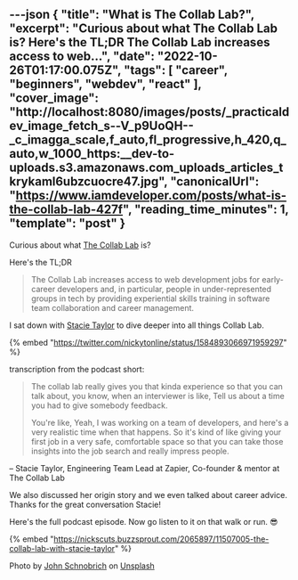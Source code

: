 ---json
{
  "title": "What is The Collab Lab?",
  "excerpt": "Curious about what The Collab Lab is?  Here's the TL;DR   The Collab Lab increases access to web...",
  "date": "2022-10-26T01:17:00.075Z",
  "tags": [
    "career",
    "beginners",
    "webdev",
    "react"
  ],
  "cover_image": "http://localhost:8080/images/posts/_practicaldev_image_fetch_s--V_p9UoQH--_c_imagga_scale,f_auto,fl_progressive,h_420,q_auto,w_1000_https:__dev-to-uploads.s3.amazonaws.com_uploads_articles_tkrykaml6ubzcuocre47.jpg",
  "canonicalUrl": "https://www.iamdeveloper.com/posts/what-is-the-collab-lab-427f",
  "reading_time_minutes": 1,
  "template": "post"
}
---

Curious about what [The Collab Lab](https://the-collab-lab.codes/) is?

Here's the TL;DR

> The Collab Lab increases access to web development jobs for early-career developers and, in particular, people in under-represented groups in tech by providing experiential skills training in software team collaboration and career management.

I sat down with [Stacie Taylor](https://twitter.com/the_real_stacie) to dive deeper into all things Collab Lab.

{% embed "https://twitter.com/nickytonline/status/1584893066971959297" %}

transcription from the podcast short:

> The collab lab really gives you that kinda experience so that you can talk about, you know, when an interviewer is like, Tell us about a time you had to give somebody feedback. 
>
> You're like, Yeah, I was working on a team of developers, and here's a very realistic time when that happens. So it's kind of like giving your first job in a very safe, comfortable space so that you can take those insights into the job search and really impress people.

– Stacie Taylor, Engineering Team Lead at Zapier, Co-founder & mentor at The Collab Lab

We also discussed her origin story and we even talked about career advice. Thanks for the great conversation Stacie!

Here's the full podcast episode. Now go listen to it on that walk or run. 😎

{% embed "https://nickscuts.buzzsprout.com/2065897/11507005-the-collab-lab-with-stacie-taylor" %}

Photo by <a href="https://unsplash.com/@johnschno?utm_source=unsplash&utm_medium=referral&utm_content=creditCopyText">John Schnobrich</a> on <a href="https://unsplash.com/s/photos/collaborate?utm_source=unsplash&utm_medium=referral&utm_content=creditCopyText">Unsplash</a>
